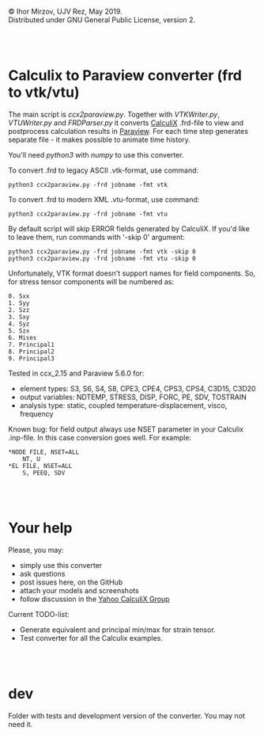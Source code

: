 © Ihor Mirzov, UJV Rez, May 2019.  
Distributed under GNU General Public License, version 2.

<br/><br/>



# Calculix to Paraview converter (frd to vtk/vtu)

The main script is *ccx2paraview.py*. Together with *VTKWriter.py*, *VTUWriter.py* and *FRDParser.py* it converts [CalculiX](http://www.dhondt.de/) .frd-file to view and postprocess calculation results in [Paraview](https://www.paraview.org/). For each time step generates separate file - it makes possible to animate time history.  

You'll need *python3* with *numpy* to use this converter.

To convert .frd to legacy ASCII .vtk-format, use command:

    python3 ccx2paraview.py -frd jobname -fmt vtk

To convert .frd to modern XML .vtu-format, use command:

    python3 ccx2paraview.py -frd jobname -fmt vtu

By default script will skip ERROR fields generated by CalculiX. If you'd like to leave them, run commands with '-skip 0' argument:

    python3 ccx2paraview.py -frd jobname -fmt vtk -skip 0
    python3 ccx2paraview.py -frd jobname -fmt vtu -skip 0

Unfortunately, VTK format doesn't support names for field components. So, for stress tensor components will be numbered as:

    0. Sxx
    1. Syy
    2. Szz
    3. Sxy
    4. Syz
    5. Szx
    6. Mises
    7. Principal1
    8. Principal2
    9. Principal3

Tested in ccx_2.15 and Paraview 5.6.0 for:

- element types: S3, S6, S4, S8, CPE3, CPE4, CPS3, CPS4, C3D15, C3D20
- output variables: NDTEMP, STRESS, DISP, FORC, PE, SDV, TOSTRAIN
- analysis type: static, coupled temperature-displacement, visco, frequency

Known bug: for field output always use NSET parameter in your Calculix .inp-file. In this case conversion goes well. For example:

    *NODE FILE, NSET=ALL
        NT, U
    *EL FILE, NSET=ALL
        S, PEEQ, SDV

<br/><br/>



# Your help

Please, you may:

- simply use this converter
- ask questions
- post issues here, on the GitHub
- attach your models and screenshots
- follow discussion in the [Yahoo CalculiX Group](https://groups.yahoo.com/neo/groups/CALCULIX/conversations/topics/13712)

Current TODO-list:

- Generate equivalent and principal min/max for strain tensor.
- Test converter for all the Calculix examples.

<br/><br/>



# dev

Folder with tests and development version of the converter. You may not need it.
